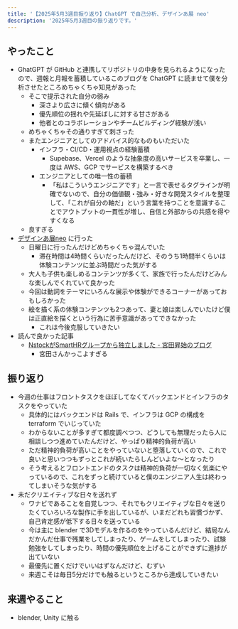 ```yaml
---
title: '【2025年5月3週目振り返り】ChatGPT で自己分析、デザインあ展 neo'
description: '2025年5月3週目の振り返りです。'
---
```


## やったこと

- GhatGPT が GitHub と連携してリポジトリの中身を見られるようになったので、週報と月報を蓄積しているこのブログを ChatGPT に読ませて僕を分析させたところめちゃくちゃ知見があった
  - そこで提示された自分の弱み
    - 深さより広さに傾く傾向がある
    - 優先順位の揺れや先延ばしに対する甘さがある
    - 他者とのコラボレーションやチームビルディング経験が浅い
  - めちゃくちゃその通りすぎて刺さった
  - またエンジニアとしてのアドバイス的なものもいただいた
    - インフラ・CI/CD・運用視点の経験蓄積
      - Supebase、Vercel のような抽象度の高いサービスを卒業し、一度は AWS、GCP でサービスを構築するべき
    - エンジニアとしての唯一性の蓄積
      - 「私はこういうエンジニアです」と一言で表せるタグラインが明確でないので、自分の価値観・強み・好きな開発スタイルを整理して、「これが自分の軸だ」という言葉を持つことを意識することでアウトプットの一貫性が増し、自信と外部からの共感を得やすくなる
  - 良すぎる
- [デザインあ展neo](https://exhibition-ah-neo.jp/) に行った
  - 日曜日に行ったんだけどめちゃくちゃ混んでいた
    - 滞在時間は4時間くらいだったんだけど、そのうち1時間半くらいは体験コンテンツに並ぶ時間だった気がする
  - 大人も子供も楽しめるコンテンツが多くて、家族で行ったんだけどみんな楽しんでくれていて良かった
  - 今回は動詞をテーマにいろんな展示や体験ができるコーナーがあっておもしろかった
  - 絵を描く系の体験コンテンツも2つあって、妻と娘は楽しんでいたけど僕は正直絵を描くという行為に苦手意識があってできなかった
    - これは今後克服していきたい
- 読んで良かった記事
  - [NstockがSmartHRグループから独立しました - 宮田昇始のブログ](https://blog.shojimiyata.com/entry/nstock_shares_secondary_via_smarthr)
    - 宮田さんかっこよすぎる

## 振り返り

- 今週の仕事はフロントタスクをほぼしてなくてバックエンドとインフラのタスクをやっていた
  - 具体的にはバックエンドは Rails で、インフラは GCP の構成を terraform でいじっていた
  - わからないことが多すぎて都度調べつつ、どうしても無理だったら人に相談しつつ進めていたんだけど、やっぱり精神的負荷が高い
  - ただ精神的負荷が高いことをやっていないと堕落していくので、これで良いと思いつつもずっとこれが続いたらしんどいよな〜となったり
  - そう考えるとフロントエンドのタスクは精神的負荷が一切なく気楽にやっているので、これをずっと続けていると僕のエンジニア人生は終わってしまいそうな気がする
- 未だクリエイティブな日々を送れず
  - ワナビであることを自覚しつつ、それでもクリエイティブな日々を送りたくていろいろな製作に手を出しているが、いまだどれも習慣づかず、自己肯定感が低下する日々を送っている
  - 今は主に blender で3Dモデルを作るのをやっているんだけど、結局なんだかんだ仕事で残業をしてしまったり、ゲームをしてしまったり、試験勉強をしてしまったり、時間の優先順位を上げることができずに進捗が出ていない
  - 最優先に置くだけでいいはずなんだけど、むずい
  - 来週こそは毎日5分だけでも触るというところから達成していきたい

## 来週やること

- blender, Unity に触る
